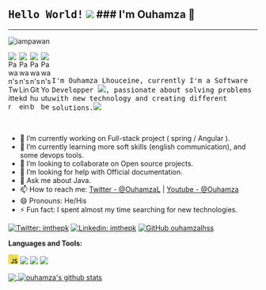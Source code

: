 ## <samp>Hello World!</samp> <img src="https://github.com/mupezzuol/mupezzuol/blob/master/assets/earth.gif" width="22px"> ### I'm Ouhamza 👋
<hr>

<p align="left"> <img src="https://komarev.com/ghpvc/?username=ouhamzalhss&label=Views&color=blue&style=plastic" alt="iampawan" /> </p>

<a href="https://twitter.com/OuhamzaL">
  <img align="left" alt="Pawan's Twitter" width="22px" src="https://cdn.jsdelivr.net/npm/simple-icons@v3/icons/twitter.svg" />
</a>
<a href="https://www.linkedin.com/in/hamza-ouhamza-a5a3b1153">
  <img align="left" alt="Pawan's Linkdein" width="22px" src="https://cdn.jsdelivr.net/npm/simple-icons@v3/icons/linkedin.svg" />
</a>
<a href="https://github.com/ouhamzalhss">
  <img align="left" alt="Pawan's Github" width="22px" src="https://cdn.jsdelivr.net/npm/simple-icons@v3/icons/github.svg" />
</a>

<a href="https://www.youtube.com/channel/UC3gabTPMiE18TeVVLdO-Vyw/videos">
  <img align="left" alt="Pawan's Youtube" width="22px" src="https://cdn.jsdelivr.net/npm/simple-icons@v3/icons/youtube.svg" />
</a>

<br/>
<br/>

<samp>I'm Ouhamza Lhouceine, currently I'm a Software Developper <img src="https://github.com/mupezzuol/mupezzuol/blob/master/assets/developer.gif" width="30px">, passionate about solving problems with new technology and creating different solutions.</samp><img src="https://media.giphy.com/media/WUlplcMpOCEmTGBtBW/giphy.gif" width="24">

<br/>

- 🔭 I’m currently working on Full-stack project ( spring / Angular ).
- 🌱 I’m currently learning more soft skills (english communication), and some devops tools.
- 👯 I’m looking to collaborate on Open source projects.
- 🤔 I’m looking for help with Official documentation.
- 💬 Ask me about Java.
- 📫 How to reach me: [Twitter - @OuhamzaL](https://twitter.com/OuhamzaL)  |  [Youtube - @Ouhamza](https://www.youtube.com/channel/UC3gabTPMiE18TeVVLdO-Vyw/videos)
- 😄 Pronouns: He/His
- ⚡ Fun fact: I spent almost my time searching for new technologies.


[![Twitter: imthepk](https://img.shields.io/twitter/follow/OuhamzaL?style=social)](https://twitter.com/OuhamzaL)
[![Linkedin: imthepk](https://img.shields.io/badge/-imthepk-blue?style=flat-square&logo=Linkedin&logoColor=white&link=https://www.linkedin.com/in/hamza-ouhamza-a5a3b1153/)](https://www.linkedin.com/in/hamza-ouhamza-a5a3b1153/)
[![GitHub ouhamzalhss](https://img.shields.io/github/followers/ouhamzalhss?label=follow&style=social)](https://github.com/ouhamzalhss)

**Languages and Tools:**  

<code><img height="20" src="https://raw.githubusercontent.com/github/explore/80688e429a7d4ef2fca1e82350fe8e3517d3494d/topics/javascript/javascript.png"></code>
<code><img height="20" src="https://miro.medium.com/max/8642/1*iIXOmGDzrtTJmdwbn7cGMw.png"></code>
<code><img height="20" src="https://pbs.twimg.com/profile_images/1235870003292856320/iRG4_ojf_400x400.png"></code>
<code><img height="20" src="https://upload.wikimedia.org/wikipedia/commons/thumb/c/cf/Angular_full_color_logo.svg/1200px-Angular_full_color_logo.svg.png"></code>

 
<a href="https://github.com/ouhamzalhss">
  <img align="center" src="https://github-readme-stats.vercel.app/api/top-langs/?username=ouhamzalhss&theme=light&hide_langs_below=1" />
</a>
<a href="https://github.com/ouhamzalhss">
 <img align="center" src="https://github-readme-stats.vercel.app/api?username=ouhamzalhss&show_icons=true&theme=light&line_height=27" alt="ouhamza's github stats"/>
</a>

